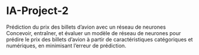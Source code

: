 # IA-Project-2
Prédiction du prix des billets d’avion avec un réseau de neurones
Concevoir, entraîner, et évaluer un modèle de réseau de neurones pour prédire le prix des billets
d’avion à partir de caractéristiques catégoriques et numériques, en minimisant l’erreur de
prédiction.
